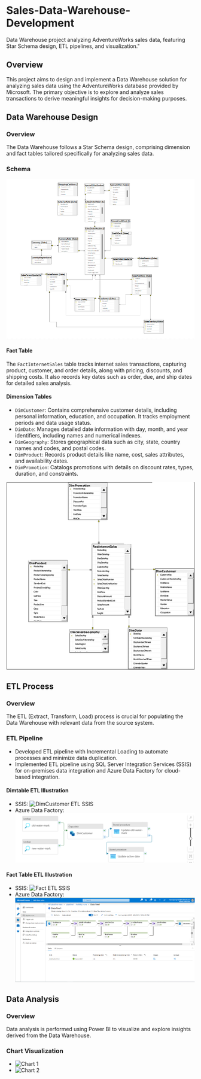 # Sales-Data-Warehouse-Development
Data Warehouse project analyzing AdventureWorks sales data, featuring Star Schema design, ETL pipelines, and visualization."
## Overview

This project aims to design and implement a Data Warehouse solution for analyzing sales data using the AdventureWorks database provided by Microsoft. The primary objective is to explore and analyze sales transactions to derive meaningful insights for decision-making purposes.

## Data Warehouse Design

### Overview

The Data Warehouse follows a Star Schema design, comprising dimension and fact tables tailored specifically for analyzing sales data.

### Schema

![Sales Module Schema](Schema_Sales.png)

#### Fact Table

The `FactInternetSales` table tracks internet sales transactions, capturing product, customer, and order details, along with pricing, discounts, and shipping costs. It also records key dates such as order, due, and ship dates for detailed sales analysis.

#### Dimension Tables

- `DimCustomer`: Contains comprehensive customer details, including personal information, education, and occupation. It tracks employment periods and data usage status.
- `DimDate`: Manages detailed date information with day, month, and year identifiers, including names and numerical indexes.
- `DimGeography`: Stores geographical data such as city, state, country names and codes, and postal codes.
- `DimProduct`: Records product details like name, cost, sales attributes, and availability dates.
- `DimPromotion`: Catalogs promotions with details on discount rates, types, duration, and constraints.

![Data Warehouse Schema](Star_Schema_InternetSales.png)

## ETL Process

### Overview

The ETL (Extract, Transform, Load) process is crucial for populating the Data Warehouse with relevant data from the source system.

### ETL Pipeline

- Developed ETL pipeline with Incremental Loading to automate processes and minimize data duplication.
- Implemented ETL pipeline using SQL Server Integration Services (SSIS) for on-premises data integration and Azure Data Factory for cloud-based integration.

#### Dimtable ETL Illustration

- SSIS: ![DimCustomer ETL SSIS](DimCustomer_ETL_SSIS.png)
- Azure Data Factory: ![DimCustomer ETL ADF](DimCustomer_ETL_ADF.png)

#### Fact Table ETL Illustration

- SSIS: ![Fact ETL SSIS](Fact_ETL_SSIS.png)
- Azure Data Factory: ![Fact ETL ADF](Fact_ETL_ADF.png)

## Data Analysis

### Overview

Data analysis is performed using Power BI to visualize and explore insights derived from the Data Warehouse.

### Chart Visualization

- ![Chart 1](chart1.png)
- ![Chart 2](chart2.png)
